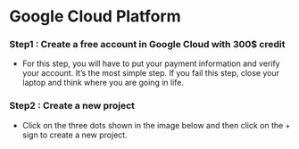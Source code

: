 # Google Cloud Platform
### Step1  : Create a free account in Google Cloud with 300$ credit
* For this step, you will have to put your payment information and verify your account. It’s the most simple step. If you fail this step, close your laptop and think where you are going in life.

### Step2 : Create a new project
* Click on the three dots shown in the image below and then click on the + sign to create a new project.
